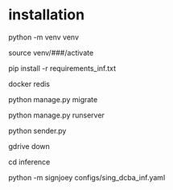 # installation


python -m venv venv

source venv/###/activate

pip install -r requirements_inf.txt

docker redis

python manage.py migrate

python manage.py runserver

python sender.py

gdrive down

cd inference

python -m signjoey configs/sing_dcba_inf.yaml